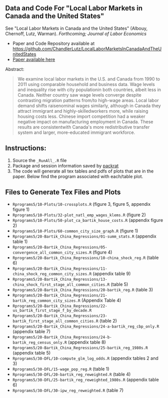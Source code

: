 Data and Code For "Local Labor Markets in Canada and the United States"
-----

See "Local Labor Markets in Canada and the United States" (Albouy,
Chernoff, Lutz, Warman). *Forthcoming; Journal of Labor Economics*

* Paper and Code Repository available at
  https://github.com/ChandlerLutz/LocalLaborMarketsInCanadaAndTheUnitedStates 
* [Paper available here](https://github.com/ChandlerLutz/LocalLaborMarketsInCanadaAndTheUnitedStates/blob/master/CanadaUSLocalLabor.pdf)

Abstract:

> We examine local labor markets in the U.S. and Canada from 1990 to
> 2011 using comparable household and business data. Wage levels and
> inequality rise with city populationin both countries, albeit less
> in Canada. Neither country saw wage levels converge despite
> contrasting migration patterns from/to high-wage areas. Local labor
> demand shifts raisenominal wages similarly, although in Canada they
> attract immigrant and highly-skilledworkers more, while raising
> housing costs less. Chinese import competition had a weaker negative
> impact on manufacturing employment in Canada. These results are
> consistentwith Canada's more redistributive transfer system and
> larger, more-educated immigrant workforce.

Instructions:
------

1. Source the `_RunAll_.R` file
2. Package and session information saved by
   [packrat](https://github.com/rstudio/packrat)
3. The code will generate all tex tables and pdfs of plots that are in
   the paper. Below find the program associated with each/table
   plot. 


Files to Generate Tex Files and Plots
-----

* `Rprograms5/10-Plots/10-crossplots.R` (figure 3, figure 5, appendix
  figure 1)
* `Rprograms5/10-Plots/32-plot_natl_emp_wages_klems.R` (figure 2)
* `Rprograms5/10-Plots/50-plot_ca_bartik_house_costs.R` (appendix
  figure 2)
* `Rprograms5/10-Plots/60-common_city_size_graph.R` (figure 1)
* `Rprograms5/20-Bartik_China_Regressions/01-summ_stats.R` (appendix
  table 1)
* `Rprograms5/20-Bartik_China_Regressions/05-convergence_all_common_city_sizes.R`
  (figure 4)
* `Rprograms5/20-Bartik_China_Regressions/10-china_shock_reg.R` (table 6)
* `Rprograms5/20-Bartik_China_Regressions/11-china_shock_reg_common_city_sizes.R`
  (appendix table 9)
* `Rprograms5/20-Bartik_China_Regressions/13-china_shock_first_stage_all_common_cities.R`
  (table 5)
* `Rprograms5/20-Bartik_China_Regressions/20-bartik_reg.R` (table 3)
* `Rprograms5/20-Bartik_China_Regressions/21-bartik_reg_common_city_sizes.R`
  (Appendix Table 4)
* `Rprograms5/20-Bartik_China_Regressions/22-us_bartik_first_stage_f_by_decade.R`
* `Rprograms5/20-Bartik_China_Regressions/23-bartik_first_stage_all_common_cities.R`
  (table 2)
* `Rprograms5/20-Bartik_China_Regressions/24-a-bartik_reg_cbp_only.R`
  (appendix table 7)
* `Rprograms5/20-Bartik_China_Regressions/24-b-bartik_reg_census_only.R`
  (appendix table 8)
* `Rprograms5/20-Bartik_China_Regressions/25-bartik_reg_1980s.R`
  (appendix table 5)
* `Rprograms5/30-DFL/10-compute_glm_log_odds.R` (appendix tables 2 and 3)
* `Rprograms5/30-DFL/15-wage_pop_reg.R` (table 1)
* `Rprograms5/30-DFL/20-bartik_reg_reweighted.R` (table 4)
* `Rprograms5/30-DFL/25-bartik_reg_reweighted_1980s.R` (appendix table 6)
* `Rprograms5/30-DFL/30-ipw_reg_reweighted.R` (table 7)
